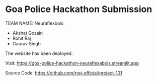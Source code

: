# Goa Police Hackathon Submission

 TEAM NAME: Neuraflexbois

- Akshat Gosain
- Rohit Raj
- Gaurav Singh 

The website has been deployed.

Visit: https://goa-police-hackathon-neuraflexabois.streamlit.app 

Source Code: https://github.com/rraj-official/project-101
